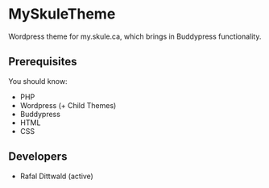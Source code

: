 MySkuleTheme
============

Wordpress theme for my.skule.ca, which brings in Buddypress functionality.

Prerequisites
------------
You should know:
  * PHP
  * Wordpress (+ Child Themes)
  * Buddypress
  * HTML
  * CSS

Developers
----------
  * Rafal Dittwald (active)
